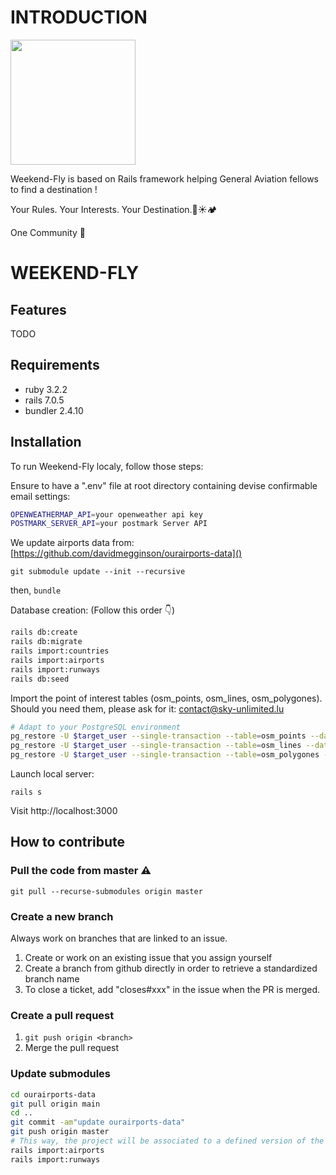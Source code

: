 # INTRODUCTION

<img src="https://github.com/alexstan67/wef_2023/blob/master/app/assets/images/full-logo-early-dark.png" width="200" />

Weekend-Fly is based on Rails framework helping General Aviation fellows to find a destination !

Your Rules. Your Interests. Your Destination.🌴☀️🏕️

One Community 💪

# WEEKEND-FLY

## Features
TODO

## Requirements
* ruby 3.2.2
* rails 7.0.5
* bundler 2.4.10

## Installation
To run Weekend-Fly localy, follow those steps:

Ensure to have a ".env" file at root directory containing devise confirmable email settings:
````bash
OPENWEATHERMAP_API=your openweather api key
POSTMARK_SERVER_API=your postmark Server API
````
We update airports data from: [https://github.com/davidmegginson/ourairports-data]()

`git submodule update --init --recursive`

then, `bundle`

Database creation: (Follow this order 👇) 
````bash
rails db:create
rails db:migrate
rails import:countries
rails import:airports
rails import:runways
rails db:seed
````
Import the point of interest tables (osm_points, osm_lines, osm_polygones). Should you need them, please ask for it: contact@sky-unlimited.lu
````bash
# Adapt to your PostgreSQL environment
pg_restore -U $target_user --single-transaction --table=osm_points --data-only -h $target_host -d $target_database osm_points_backup.sql
pg_restore -U $target_user --single-transaction --table=osm_lines --data-only -h $target_host -d $target_database osm_lines_backup.sql
pg_restore -U $target_user --single-transaction --table=osm_polygones --data-only -h $target_host -d $target_database osm_polygones_backup.sql
````

Launch local server:

`rails s`

Visit http://localhost:3000

## How to contribute

### Pull the code from master ⚠️

`git pull --recurse-submodules origin master`

### Create a new branch
Always work on branches that are linked to an issue.
1. Create or work on an existing issue that you assign yourself
2. Create a branch from github directly in order to retrieve a standardized branch name
3. To close a ticket, add "closes#xxx" in the issue when the PR is merged.

### Create a pull request
1. `git push origin <branch>`
2. Merge the pull request

### Update submodules
````bash
cd ourairports-data
git pull origin main
cd ..
git commit -am"update ourairports-data"
git push origin master
# This way, the project will be associated to a defined version of the submodule
rails import:airports
rails import:runways
````
